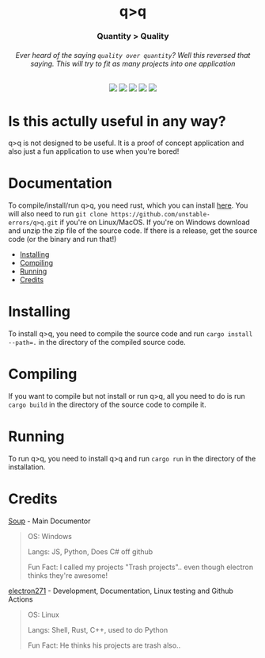 <p align="center">
 <h1 align="center">q>q</h1>
 <h3 align="center">Quantity > Quality</h3>
 <h6 align="center">Ever heard of the saying <code>quality over quantity</code>? Well this reversed that saying. This will try to fit as many projects into one application</h6>
</p>
  <p align="center">
    <img src="https://img.shields.io/github/repo-size/unstable-errors/q-q?style=for-the-badge"/>
    <img src="https://img.shields.io/github/languages/top/unstable-errors/q-q?style=for-the-badge"/>
    <img src="https://img.shields.io/github/downloads/unstable-errors/q-q/total?style=for-the-badge"/>
    <img src="https://img.shields.io/github/workflow/status/unstable-errors/q-q/Cargo%20build,%20testing%20and%20linting?style=for-the-badge"/>
    <img src="https://img.shields.io/github/commit-activity/m/unstable-errors/q-q?style=for-the-badge"/>
  </p>

# Is this actully useful in any way?

q>q is not designed to be useful. It is a proof of concept application and also just a fun application to use when you're bored!

# Documentation

To compile/install/run q>q, you need rust, which you can install [here](https://www.rust-lang.org/tools/install). You will also need to run `git clone https://github.com/unstable-errors/q>q.git` if you're on Linux/MacOS. If you're on Windows download and unzip the zip file of the source code. If there is a release, get the source code (or the binary and run that!)

 - [Installing](#Installing)
 - [Compiling](#Compiling)
 - [Running](#Running)
 - [Credits](#Credits)

# Installing

To install q>q, you need to compile the source code and run `cargo install --path=.` in the directory of the compiled source code.

# Compiling

If you want to compile but not install or run q>q, all you need to do is run `cargo build` in the directory of the source code to compile it.

# Running

To run q>q, you need to install q>q and run `cargo run` in the directory of the installation.

# Credits

[Soup](https://github.com/SoupDevHub) - Main Documentor
> OS: Windows
>
> Langs: JS, Python, Does C# off github
>
> Fun Fact: I called my projects "Trash projects".. even though electron thinks they're awesome!

[electron271](https://github.com/electron271) - Development, Documentation, Linux testing and Github Actions
> OS: Linux
> 
> Langs: Shell, Rust, C++, used to do Python
> 
> Fun Fact: He thinks his projects are trash also..
